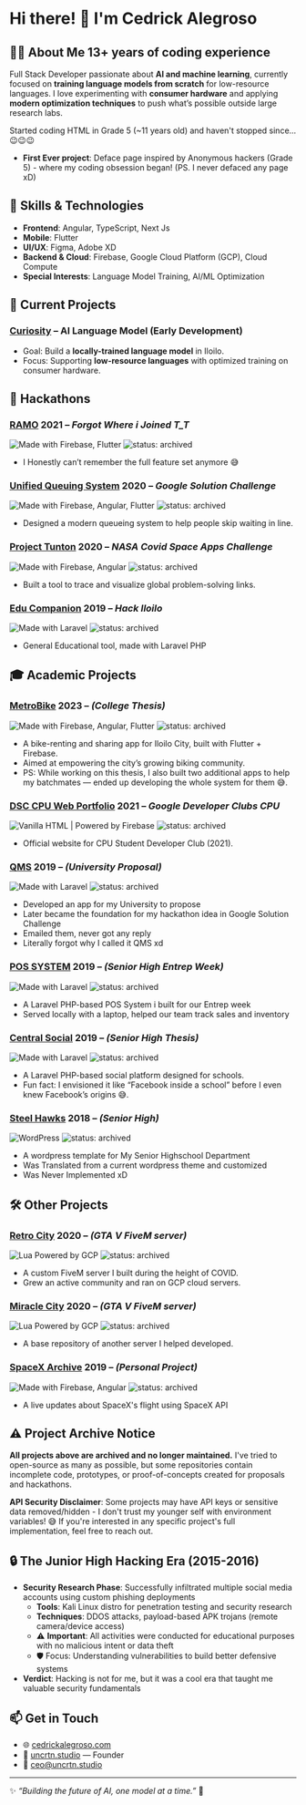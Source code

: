 # Hi there! 👋 I'm Cedrick Alegroso  

## 👨‍💻 About Me 13+ years of coding experience
Full Stack Developer passionate about **AI and machine learning**, currently focused on **training language models from scratch** for low-resource languages. I love experimenting with **consumer hardware** and applying **modern optimization techniques** to push what’s possible outside large research labs.  

Started coding HTML in Grade 5 (~11 years old) and haven't stopped since... 😉😉😉
- **First Ever project**:  Deface page inspired by Anonymous hackers (Grade 5) - where my coding obsession began! (PS. I never defaced any page xD)

## 🔧 Skills & Technologies  
- **Frontend**: Angular, TypeScript, Next Js
- **Mobile**: Flutter  
- **UI/UX**: Figma, Adobe XD 
- **Backend & Cloud**: Firebase, Google Cloud Platform (GCP), Cloud Compute  
- **Special Interests**: Language Model Training, AI/ML Optimization  

## 🚀 Current Projects  
### [Curiosity](https://uncrtn.studio) – AI Language Model (Early Development)  
- Goal: Build a **locally-trained language model** in Iloilo.  
- Focus: Supporting **low-resource languages** with optimized training on consumer hardware.  

## 🚀 Hackathons 
### [RAMO](https://github.com/cedrickalegroso/Ramo) 2021 – *Forgot Where i Joined T_T*
 ![Made with Firebase, Flutter](https://img.shields.io/badge/Made%20with-Firebase%20%7C%20Flutter-blue) ![status: archived](https://img.shields.io/badge/status-archived-red) 
  - I Honestly can’t remember the full feature set anymore 😅

### [Unified Queuing System](https://github.com/cedrickalegroso/UQS-DSC-Solution-Challenge) 2020 – *Google Solution Challenge*
 ![Made with Firebase, Angular, Flutter](https://img.shields.io/badge/Made%20with-Firebase%20%7C%20Angular%20%7C%20Flutter-blue) ![status: archived](https://img.shields.io/badge/status-archived-red) 
  - Designed a modern queueing system to help people skip waiting in line.  
### [Project Tunton](https://github.com/cedrickalegroso/Project-Tunton-Space-Apps-2019) 2020 – *NASA Covid Space Apps Challenge* 
![Made with Firebase, Angular](https://img.shields.io/badge/Made%20with-Firebase%20%7C%20Angular%20%7C%20Flutter-blue) ![status: archived](https://img.shields.io/badge/status-archived-red) 
  - Built a tool to trace and visualize global problem-solving links.  
### [Edu Companion](https://github.com/cedrickalegroso/EduCompanion) 2019 – *Hack Iloilo*
![Made with Laravel](https://img.shields.io/badge/Laravel-FF2D20?logo=laravel&logoColor=white) ![status: archived](https://img.shields.io/badge/status-archived-red) 
  - General Educational tool, made with Laravel PHP

## 🎓 Academic Projects  
### [MetroBike](https://github.com/cedrickalegroso/metrobikesystem) 2023 – *(College Thesis)* 
 ![Made with Firebase, Angular, Flutter](https://img.shields.io/badge/Made%20with-Firebase%20%7C%20Angular%20%7C%20Flutter-blue) ![status: archived](https://img.shields.io/badge/status-archived-red) 
  - A bike-renting and sharing app for Iloilo City, built with Flutter + Firebase.  
  - Aimed at empowering the city’s growing biking community. 
  - PS: While working on this thesis, I also built two additional apps to help my batchmates — ended up developing the whole system for them 😅.

### [DSC CPU Web Portfolio](https://github.com/cedrickalegroso/Project-Tunton-Space-Apps-2019) 2021 – *Google Developer Clubs CPU* 
![Vanilla HTML | Powered by Firebase](https://img.shields.io/badge/Vanilla%20HTML%20%7C%20Powered%20by-Firebase-FFCA28?logo=firebase&logoColor=black)
![status: archived](https://img.shields.io/badge/status-archived-red) 
  - Official website for CPU Student Developer Club (2021).   

### [QMS](https://github.com/cedrickalegroso/QMS-EMAIL-SMS) 2019 – *(University Proposal)*
![Made with Laravel](https://img.shields.io/badge/Laravel-FF2D20?logo=laravel&logoColor=white) ![status: archived](https://img.shields.io/badge/status-archived-red) 
  - Developed an app for my University to propose 
  - Later became the foundation for my hackathon idea in Google Solution Challenge
  - Emailed them, never got any reply
  - Literally forgot why I called it QMS xd

### [POS SYSTEM](https://github.com/cedrickalegroso/Simple-POS-SYSTEM-BUILT-IN-LARAVEL-) 2019 – *(Senior High Entrep Week)*
![Made with Laravel](https://img.shields.io/badge/Laravel-FF2D20?logo=laravel&logoColor=white) ![status: archived](https://img.shields.io/badge/status-archived-red) 
  - A Laravel PHP-based POS System i built for our Entrep week
  - Served locally with a laptop, helped our team track sales and inventory 

### [Central Social](https://github.com/cedrickalegroso/CentralSocial2.0) 2019 – *(Senior High Thesis)*
![Made with Laravel](https://img.shields.io/badge/Laravel-FF2D20?logo=laravel&logoColor=white) ![status: archived](https://img.shields.io/badge/status-archived-red) 
  - A Laravel PHP-based social platform designed for schools.  
  - Fun fact: I envisioned it like “Facebook inside a school” before I even knew Facebook’s origins 😅.  

### [Steel Hawks](https://github.com/cedrickalegroso/Steelhawksv2) 2018 – *(Senior High)* 
![WordPress](https://img.shields.io/badge/Built%20with-WordPress-21759B?logo=wordpress&logoColor=white)
![status: archived](https://img.shields.io/badge/status-archived-red) 
  - A wordpress template for My Senior Highschool Department
  - Was Translated from a current wordpress theme and customized
  - Was Never Implemented xD


## 🛠 Other Projects  
### [Retro City](https://github.com/cedrickalegroso/retro) 2020 – *(GTA V FiveM server)*
![Lua Powered by GCP](https://img.shields.io/badge/Lua%20Powered%20by-GCP-4285F4?logo=googlecloud&logoColor=white) ![status: archived](https://img.shields.io/badge/status-archived-red) 
  - A custom FiveM server I built during the height of COVID.  
  - Grew an active community and ran on GCP cloud servers.  

### [Miracle City](https://github.com/cedrickalegroso/MiracleVersion2) 2020 – *(GTA V FiveM server)* 
![Lua Powered by GCP](https://img.shields.io/badge/Lua%20Powered%20by-GCP-4285F4?logo=googlecloud&logoColor=white)  ![status: archived](https://img.shields.io/badge/status-archived-red) 
  - A base repository of another server I helped developed.

### [SpaceX Archive](https://github.com/cedrickalegroso/SpaceXArchive) 2019 – *(Personal Project)* 
 ![Made with Firebase, Angular](https://img.shields.io/badge/Made%20with-Firebase%20%7C%20Angular-blue) ![status: archived](https://img.shields.io/badge/status-archived-red) 
  - A live updates about SpaceX's flight using SpaceX API

## ⚠️ Project Archive Notice
**All projects above are archived and no longer maintained.** I've tried to open-source as many as possible, but some repositories contain incomplete code, prototypes, or proof-of-concepts created for proposals and hackathons.

**API Security Disclaimer**: Some projects may have API keys or sensitive data removed/hidden - I don't trust my younger self with environment variables! 😅 If you're interested in any specific project's full implementation, feel free to reach out.

## 🔒 The Junior High Hacking Era (2015-2016)
- **Security Research Phase**: Successfully infiltrated multiple social media accounts using custom phishing deployments
  - **Tools**: Kali Linux distro for penetration testing and security research
  - **Techniques**: DDOS attacks, payload-based APK trojans (remote camera/device access)
  - ⚠️ **Important**: All activities were conducted for educational purposes with no malicious intent or data theft
  - 🛡️ Focus: Understanding vulnerabilities to build better defensive systems
- **Verdict**: Hacking is not for me, but it was a cool era that taught me valuable security fundamentals


## 📫 Get in Touch  
- 🌐 [cedrickalegroso.com](https://cedrickalegroso.com)  
- 🎨 [uncrtn.studio](https://uncrtn.studio) — Founder  
- 📧 [ceo@uncrtn.studio](mailto:ceo@uncrtn.studio)  

---  
✨ *“Building the future of AI, one model at a time.”* 🤖  